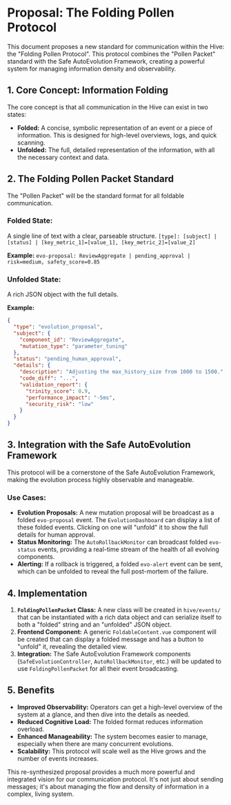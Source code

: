 # Proposal: The Folding Pollen Protocol

This document proposes a new standard for communication within the Hive: the "Folding Pollen Protocol". This protocol combines the "Pollen Packet" standard with the Safe AutoEvolution Framework, creating a powerful system for managing information density and observability.

## 1. Core Concept: Information Folding

The core concept is that all communication in the Hive can exist in two states:

- **Folded:** A concise, symbolic representation of an event or a piece of information. This is designed for high-level overviews, logs, and quick scanning.
- **Unfolded:** The full, detailed representation of the information, with all the necessary context and data.

## 2. The Folding Pollen Packet Standard

The "Pollen Packet" will be the standard format for all foldable communication.

### Folded State:

A single line of text with a clear, parseable structure.
`[type]: [subject] | [status] | [key_metric_1]=[value_1], [key_metric_2]=[value_2]`

**Example:**
`evo-proposal: ReviewAggregate | pending_approval | risk=medium, safety_score=0.85`

### Unfolded State:

A rich JSON object with the full details.

**Example:**

```json
{
  "type": "evolution_proposal",
  "subject": {
    "component_id": "ReviewAggregate",
    "mutation_type": "parameter_tuning"
  },
  "status": "pending_human_approval",
  "details": {
    "description": "Adjusting the max_history_size from 1000 to 1500.",
    "code_diff": "...",
    "validation_report": {
      "trinity_score": 0.9,
      "performance_impact": "-5ms",
      "security_risk": "low"
    }
  }
}
```

## 3. Integration with the Safe AutoEvolution Framework

This protocol will be a cornerstone of the Safe AutoEvolution Framework, making the evolution process highly observable and manageable.

### Use Cases:

- **Evolution Proposals:** A new mutation proposal will be broadcast as a folded `evo-proposal` event. The `EvolutionDashboard` can display a list of these folded events. Clicking on one will "unfold" it to show the full details for human approval.
- **Status Monitoring:** The `AutoRollbackMonitor` can broadcast folded `evo-status` events, providing a real-time stream of the health of all evolving components.
- **Alerting:** If a rollback is triggered, a folded `evo-alert` event can be sent, which can be unfolded to reveal the full post-mortem of the failure.

## 4. Implementation

1.  **`FoldingPollenPacket` Class:** A new class will be created in `hive/events/` that can be instantiated with a rich data object and can serialize itself to both a "folded" string and an "unfolded" JSON object.
2.  **Frontend Component:** A generic `FoldableContent.vue` component will be created that can display a folded message and has a button to "unfold" it, revealing the detailed view.
3.  **Integration:** The Safe AutoEvolution Framework components (`SafeEvolutionController`, `AutoRollbackMonitor`, etc.) will be updated to use `FoldingPollenPacket` for all their event broadcasting.

## 5. Benefits

- **Improved Observability:** Operators can get a high-level overview of the system at a glance, and then dive into the details as needed.
- **Reduced Cognitive Load:** The folded format reduces information overload.
- **Enhanced Manageability:** The system becomes easier to manage, especially when there are many concurrent evolutions.
- **Scalability:** This protocol will scale well as the Hive grows and the number of events increases.

This re-synthesized proposal provides a much more powerful and integrated vision for our communication protocol. It's not just about sending messages; it's about managing the flow and density of information in a complex, living system.
